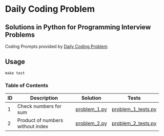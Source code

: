 # Daily Coding Problem
## Solutions in Python for Programming Interview Problems
Coding Prompts provided by [Daily Coding Problem](https://www.dailycodingproblem.com)

## Usage
```
make test
```

### Table of Contents
ID | Description | Solution | Tests |
--- | --- | --- | --- |
1 | Check numbers for sum | [problem_1.py](https://github.com/CarlosVRL/daily-coding-problem/blob/master/src/problems/problem_1.py) | [problem_1_tests.py](https://github.com/CarlosVRL/daily-coding-problem/blob/master/src/tests/problem_1_tests.py) |
2 | Product of numbers without index | [problem_2.py](https://github.com/CarlosVRL/daily-coding-problem/blob/master/src/problems/problem_2.py) | [problem_2_tests.py](https://github.com/CarlosVRL/daily-coding-problem/blob/master/src/tests/problem_2_tests.py) |
